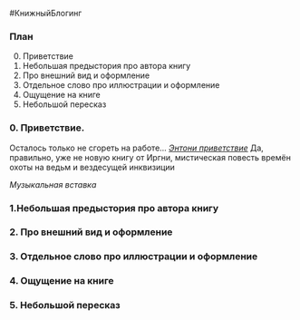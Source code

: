 #КнижныйБлогинг
### План

0. Приветствие
1. Небольшая предыстория про автора книгу
2. Про внешний вид и оформление
3. Отдельное слово про иллюстрации и оформление
4. Ощущение на книге
5.  Небольшой пересказ


### 0. Приветствие.

Осталось только не сгореть на работе...
[*Энтони приветствие*](ЭНТОНИ_ПРИВЕСТВИЕ)
Да, правильно, уже не новую книгу от Иргни, мистическая повесть времён охоты на ведьм и вездесущей инквизиции 

*Музыкальная вставка*

### 1.Небольшая предыстория про автора книгу

### 2. Про внешний вид и оформление

### 3. Отдельное слово про иллюстрации и оформление

### 4. Ощущение на книге
### 5. Небольшой пересказ
